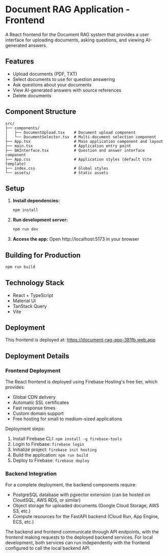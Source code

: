 # Document RAG Application - Frontend

A React frontend for the Document RAG system that provides a user interface for uploading documents, asking questions, and viewing AI-generated answers.

## Features

* Upload documents (PDF, TXT)
* Select documents to use for question answering
* Ask questions about your documents
* View AI-generated answers with source references
* Delete documents

## Component Structure

```
src/
├── components/
│   ├── DocumentUpload.tsx    # Document upload component
│   └── DocumentSelector.tsx  # Multi-document selection component
├── App.tsx                   # Main application component and layout
├── main.tsx                  # Application entry point
├── QAInterface.tsx           # Question and answer interface component
├── App.css                   # Application styles (default Vite template)
├── index.css                 # Global styles
└── assets/                   # Static assets
```

## Setup

1. **Install dependencies:**
   ```bash
   npm install
   ```

2. **Run development server:**
   ```bash
   npm run dev
   ```

3. **Access the app:**
   Open http://localhost:5173 in your browser

## Building for Production

```bash
npm run build
```

## Technology Stack

* React + TypeScript
* Material UI
* TanStack Query
* Vite

## Deployment

This frontend is deployed at: https://document-rag-app-381fb.web.app

## Deployment Details

### Frontend Deployment

The React frontend is deployed using Firebase Hosting's free tier, which provides:
- Global CDN delivery
- Automatic SSL certificates
- Fast response times
- Custom domain support
- Free hosting for small to medium-sized applications

Deployment steps:
1. Install Firebase CLI: `npm install -g firebase-tools`
2. Login to Firebase: `firebase login`
3. Initialize project: `firebase init hosting`
4. Build the application: `npm run build`
5. Deploy to Firebase: `firebase deploy`

### Backend Integration

For a complete deployment, the backend components require:
- PostgreSQL database with pgvector extension (can be hosted on CloudSQL, AWS RDS, or similar)
- Object storage for uploaded documents (Google Cloud Storage, AWS S3, etc.)
- Compute resources for the FastAPI backend (Cloud Run, App Engine, ECS, etc.)

The backend and frontend communicate through API endpoints, with the frontend making requests to the deployed backend services. For local development, both services can run independently with the frontend configured to call the local backend API.
